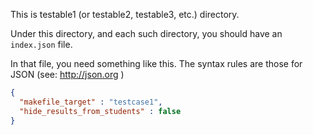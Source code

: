 This is testable1 (or testable2, testable3, etc.) directory.

Under this directory, and each such directory, you should have an `index.json` file.

In that file, you need something like this.   The syntax rules are those for JSON (see: http://json.org )

```json
{
  "makefile_target" : "testcase1",
  "hide_results_from_students" : false
}
```
